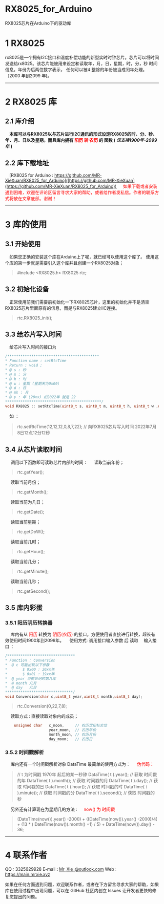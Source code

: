 # RX8025_for_Arduino
RX8025芯片在Arduino下的驱动库
# 1  RX8025 
rx8025是一个拥有I2C接口和温度补偿功能的新型实时时钟芯片。芯片可以将时间发送给rx8025。该芯片能被用来设定和读取年，月，日，星期，时，分，秒 时间信息。年份为后两位数字表示， 任何可以被4 整除的年份被当成闰年处理。（2000 年到2099 年)。
*** 
# 2 RX8025 库
## 2.1 库介绍
&emsp;**本库可以与RX8025以与芯片进行I2C通讯的形式设定RX8025的时、分、秒、年、月、日以及星期。而且库内拥有<font color="red"> 阳历 转 农历  </font> 的 函数 (** ***仅支持1900年-2099年*** **)**

## 2.2 库下载地址
&emsp;[RX8025 for Arduino : https://github.com/MR-XieXuan/RX8025_for_Arduino]([https://github.com/MR-XieXuan](https://github.com/MR-XieXuan/RX8025_for_Arduino))
&emsp;<font color="red"> 如果下载或者安装遇到困难，欢迎在评论区留言寻求大家的帮助，或者给作者发私信。作者的联系方式将放在文章底部。谢谢！ </font>
***
# 3 库的使用
## 3.1 开始使用
&emsp;如果您正确的安装这个库在Arduino上了呢，就已经可以使用这个库了。
使用这个库的第一步就是需要引入这个库并且创建一个RX8025对象；
> #include <RX8025.h>
> RX8025 rtc;
## 3.2 初始化设备
&emsp;正常使用前我们需要前初始化一下RX8025芯片，这里的初始化并不是清空RX8025芯片里面原有的信息，而是与RX8025建立IIC连接。
>rtc.RX8025_init();
## 3.3 给芯片写入时间
&emsp;给芯片写入时间的接口为
```c
/******************************************
* Function name : setRtcTime 
* Return : void ;
* @ s : 秒
* @ m : 分
* @ h : 时
* @ w : 星期 (星期天为0x00)
* @ d : 日
* @ mh : 月
* @ y : 年 (20xx) 如2022年 就是 22
********************************************/
void RX8025 :: setRtcTime(uint8_t s, uint8_t m, uint8_t h, uint8_t w ,uint8_t d, uint8_t mh, uint8_t y);

```
&emsp;如 ：
>rtc.setRtcTime(12,12,12,0,8,7,22); // 向RX8025芯片写入时间 2022年7月8日12点12分12秒
## 3.4 从芯片读取时间
&emsp; 调用以下函数即可读取芯片内部的时间：
&emsp; 读取当前年份；
> rtc.getYear(); 

&emsp; 读取当前月份；
> rtc.getMonth(); 

&emsp; 读取当前为几日；
> rtc.getDate();  

&emsp; 读取当前星期；
> rtc.getDoW();


&emsp; 读取当前几时；
> rtc.getHour();  

&emsp; 读取当前几分；
> rtc.getMinute();
 
 &emsp; 读取当前几秒；
> rtc.getSecond();

## 3.5 库内彩蛋
### 3.5.1 阳历阴历转换器
&emsp; 库内有从 <font color="red">阳历</font> 转换为 <font color="red">阴历(农历)</font> 的接口，方便使用者直接进行转换，超长有效使用时间1900年到2099年。
&emsp;使用方式: 调用接口输入参数 后 读取
&emsp;输入接口 ： 
```c
/*******************************
* Function : Conversion
*  @ c 可能出现以下参数
* 		$ 0x00 : 20xx年
* 		$ 0x01 : 19xx年
*  @ year 当前世纪的第几年
*  @ month 几月
*  @ day   几日 
*******************************/
void Conversion(char c,uint8_t year,uint8_t month,uint8_t day); 
```
> rtc.Conversion(0,22,7,8);

&emsp; 读取方式  : 直接读取对象内的成员；
```c
	unsigned char 	c_moon,		// 农历世纪标志位
					year_moon,	// 农历年份
					month_moon,	// 农历月份
					day_moon;	// 农历日
```
### 3.5.2 时间戳解析
&emsp; 库内还有一个时间戳解析对象 DataTime 最简单的使用方式为：
&emsp; <font color="red">伪代码：</font>
> // t 为时间戳 1970年 起后的某一秒钟
> DataTime( t ).year();  			// 获取 时间戳的年
> DataTime( t ).month();			// 获取 时间戳的月
> DataTime( t ).day();				// 获取 时间戳的日
> DataTime( t ).hour();			// 获取 时间戳的时
> DataTime( t ).minute();			// 获取 时间戳的分
> DataTime( t ).second();		// 获取 时间戳的秒

&emsp; 另外还有计算现在为星期几的方法 : 
&emsp; <font color="red">now() 为 时间戳 </font>
> (DateTime(now()).year() -2000) + ((DateTime(now()).year() -2000)/4) + (13 * ( DateTime(now()).month() +1) / 5) + DateTime(now()).day() - 36;

***
# 4 联系作者
QQ : 3325629928
E-mail : Mr_Xie_@outlook.com
Web : https://main.mrxie.xyz

如果在任何方面遇到问题，欢迎联系作者，或者在下方留言寻求大家的帮助，如果库在使用过程中出现问题，可以在 GitHub 社区内创立 Issues 让开发者更快的修复您提出的问题。


